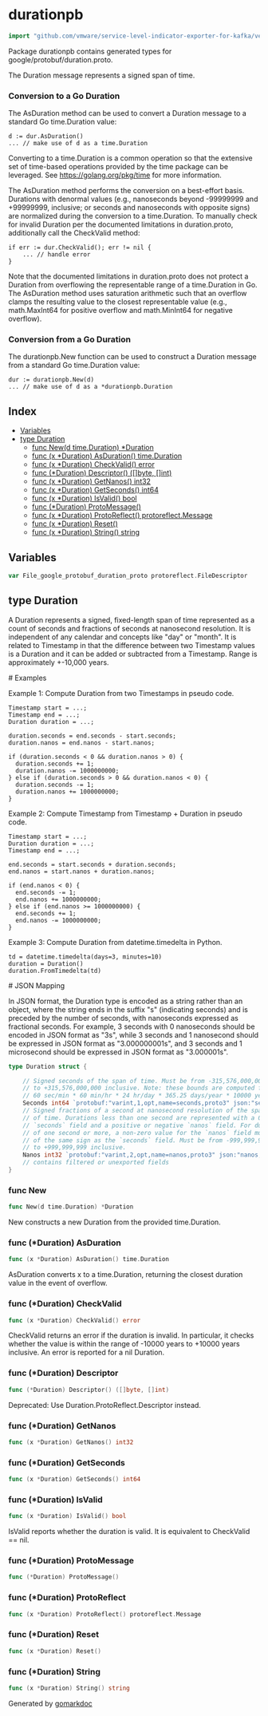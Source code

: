 <!-- Code generated by gomarkdoc. DO NOT EDIT -->

# durationpb

```go
import "github.com/vmware/service-level-indicator-exporter-for-kafka/vendor/google.golang.org/protobuf/types/known/durationpb"
```

Package durationpb contains generated types for google/protobuf/duration.proto.

The Duration message represents a signed span of time.

### Conversion to a Go Duration

The AsDuration method can be used to convert a Duration message to a standard Go time.Duration value:

```
d := dur.AsDuration()
... // make use of d as a time.Duration
```

Converting to a time.Duration is a common operation so that the extensive set of time\-based operations provided by the time package can be leveraged. See https://golang.org/pkg/time for more information.

The AsDuration method performs the conversion on a best\-effort basis. Durations with denormal values \(e.g., nanoseconds beyond \-99999999 and \+99999999, inclusive; or seconds and nanoseconds with opposite signs\) are normalized during the conversion to a time.Duration. To manually check for invalid Duration per the documented limitations in duration.proto, additionally call the CheckValid method:

```
if err := dur.CheckValid(); err != nil {
	... // handle error
}
```

Note that the documented limitations in duration.proto does not protect a Duration from overflowing the representable range of a time.Duration in Go. The AsDuration method uses saturation arithmetic such that an overflow clamps the resulting value to the closest representable value \(e.g., math.MaxInt64 for positive overflow and math.MinInt64 for negative overflow\).

### Conversion from a Go Duration

The durationpb.New function can be used to construct a Duration message from a standard Go time.Duration value:

```
dur := durationpb.New(d)
... // make use of d as a *durationpb.Duration
```

## Index

- [Variables](<#variables>)
- [type Duration](<#type-duration>)
  - [func New(d time.Duration) *Duration](<#func-new>)
  - [func (x *Duration) AsDuration() time.Duration](<#func-duration-asduration>)
  - [func (x *Duration) CheckValid() error](<#func-duration-checkvalid>)
  - [func (*Duration) Descriptor() ([]byte, []int)](<#func-duration-descriptor>)
  - [func (x *Duration) GetNanos() int32](<#func-duration-getnanos>)
  - [func (x *Duration) GetSeconds() int64](<#func-duration-getseconds>)
  - [func (x *Duration) IsValid() bool](<#func-duration-isvalid>)
  - [func (*Duration) ProtoMessage()](<#func-duration-protomessage>)
  - [func (x *Duration) ProtoReflect() protoreflect.Message](<#func-duration-protoreflect>)
  - [func (x *Duration) Reset()](<#func-duration-reset>)
  - [func (x *Duration) String() string](<#func-duration-string>)


## Variables

```go
var File_google_protobuf_duration_proto protoreflect.FileDescriptor
```

## type Duration

A Duration represents a signed, fixed\-length span of time represented as a count of seconds and fractions of seconds at nanosecond resolution. It is independent of any calendar and concepts like "day" or "month". It is related to Timestamp in that the difference between two Timestamp values is a Duration and it can be added or subtracted from a Timestamp. Range is approximately \+\-10,000 years.

\# Examples

Example 1: Compute Duration from two Timestamps in pseudo code.

```
Timestamp start = ...;
Timestamp end = ...;
Duration duration = ...;

duration.seconds = end.seconds - start.seconds;
duration.nanos = end.nanos - start.nanos;

if (duration.seconds < 0 && duration.nanos > 0) {
  duration.seconds += 1;
  duration.nanos -= 1000000000;
} else if (duration.seconds > 0 && duration.nanos < 0) {
  duration.seconds -= 1;
  duration.nanos += 1000000000;
}
```

Example 2: Compute Timestamp from Timestamp \+ Duration in pseudo code.

```
Timestamp start = ...;
Duration duration = ...;
Timestamp end = ...;

end.seconds = start.seconds + duration.seconds;
end.nanos = start.nanos + duration.nanos;

if (end.nanos < 0) {
  end.seconds -= 1;
  end.nanos += 1000000000;
} else if (end.nanos >= 1000000000) {
  end.seconds += 1;
  end.nanos -= 1000000000;
}
```

Example 3: Compute Duration from datetime.timedelta in Python.

```
td = datetime.timedelta(days=3, minutes=10)
duration = Duration()
duration.FromTimedelta(td)
```

\# JSON Mapping

In JSON format, the Duration type is encoded as a string rather than an object, where the string ends in the suffix "s" \(indicating seconds\) and is preceded by the number of seconds, with nanoseconds expressed as fractional seconds. For example, 3 seconds with 0 nanoseconds should be encoded in JSON format as "3s", while 3 seconds and 1 nanosecond should be expressed in JSON format as "3.000000001s", and 3 seconds and 1 microsecond should be expressed in JSON format as "3.000001s".

```go
type Duration struct {

    // Signed seconds of the span of time. Must be from -315,576,000,000
    // to +315,576,000,000 inclusive. Note: these bounds are computed from:
    // 60 sec/min * 60 min/hr * 24 hr/day * 365.25 days/year * 10000 years
    Seconds int64 `protobuf:"varint,1,opt,name=seconds,proto3" json:"seconds,omitempty"`
    // Signed fractions of a second at nanosecond resolution of the span
    // of time. Durations less than one second are represented with a 0
    // `seconds` field and a positive or negative `nanos` field. For durations
    // of one second or more, a non-zero value for the `nanos` field must be
    // of the same sign as the `seconds` field. Must be from -999,999,999
    // to +999,999,999 inclusive.
    Nanos int32 `protobuf:"varint,2,opt,name=nanos,proto3" json:"nanos,omitempty"`
    // contains filtered or unexported fields
}
```

### func New

```go
func New(d time.Duration) *Duration
```

New constructs a new Duration from the provided time.Duration.

### func \(\*Duration\) AsDuration

```go
func (x *Duration) AsDuration() time.Duration
```

AsDuration converts x to a time.Duration, returning the closest duration value in the event of overflow.

### func \(\*Duration\) CheckValid

```go
func (x *Duration) CheckValid() error
```

CheckValid returns an error if the duration is invalid. In particular, it checks whether the value is within the range of \-10000 years to \+10000 years inclusive. An error is reported for a nil Duration.

### func \(\*Duration\) Descriptor

```go
func (*Duration) Descriptor() ([]byte, []int)
```

Deprecated: Use Duration.ProtoReflect.Descriptor instead.

### func \(\*Duration\) GetNanos

```go
func (x *Duration) GetNanos() int32
```

### func \(\*Duration\) GetSeconds

```go
func (x *Duration) GetSeconds() int64
```

### func \(\*Duration\) IsValid

```go
func (x *Duration) IsValid() bool
```

IsValid reports whether the duration is valid. It is equivalent to CheckValid == nil.

### func \(\*Duration\) ProtoMessage

```go
func (*Duration) ProtoMessage()
```

### func \(\*Duration\) ProtoReflect

```go
func (x *Duration) ProtoReflect() protoreflect.Message
```

### func \(\*Duration\) Reset

```go
func (x *Duration) Reset()
```

### func \(\*Duration\) String

```go
func (x *Duration) String() string
```



Generated by [gomarkdoc](<https://github.com/princjef/gomarkdoc>)
